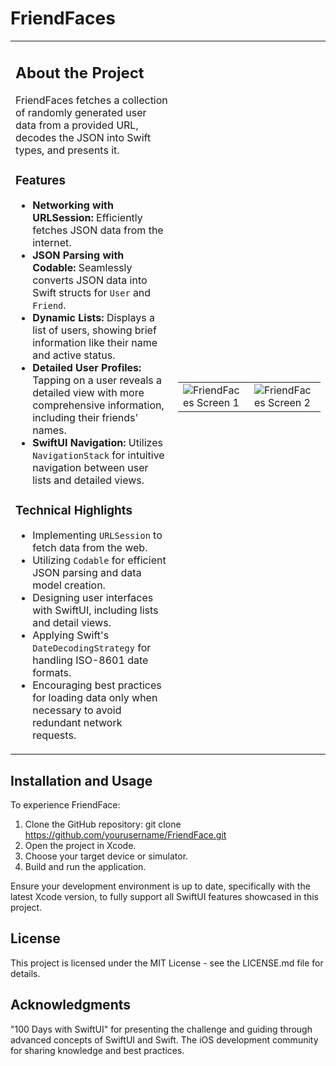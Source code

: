 # FriendFaces

<table>
<tr>
<td>

## About the Project

FriendFaces fetches a collection of randomly generated user data from a provided URL, decodes the JSON into Swift types, and presents it.

### Features

- **Networking with URLSession:** Efficiently fetches JSON data from the internet.
- **JSON Parsing with Codable:** Seamlessly converts JSON data into Swift structs for `User` and `Friend`.
- **Dynamic Lists:** Displays a list of users, showing brief information like their name and active status.
- **Detailed User Profiles:** Tapping on a user reveals a detailed view with more comprehensive information, including their friends' names.
- **SwiftUI Navigation:** Utilizes `NavigationStack` for intuitive navigation between user lists and detailed views.

### Technical Highlights

- Implementing `URLSession` to fetch data from the web.
- Utilizing `Codable` for efficient JSON parsing and data model creation.
- Designing user interfaces with SwiftUI, including lists and detail views.
- Applying Swift's `DateDecodingStrategy` for handling ISO-8601 date formats.
- Encouraging best practices for loading data only when necessary to avoid redundant network requests.

</td>
<td>
<table>
<tr>
<td>
<img src="https://github.com/ricardonovelot/FriendFaces/assets/84286086/aab55761-764b-4cfc-a0e0-72a27b71466e" alt="FriendFaces Screen 1">
</td>
<td>
<img src="https://github.com/ricardonovelot/FriendFaces/assets/84286086/ad92d033-5ded-4907-a35b-e80fa39c4b2c" alt="FriendFaces Screen 2">
</td>
</tr>
</table>
</td>
</tr>
</table>

## Installation and Usage

To experience FriendFace:

1. Clone the GitHub repository: git clone https://github.com/yourusername/FriendFace.git
2. Open the project in Xcode.
3. Choose your target device or simulator.
4. Build and run the application.
 
Ensure your development environment is up to date, specifically with the latest Xcode version, to fully support all SwiftUI features showcased in this project.

## License

This project is licensed under the MIT License - see the LICENSE.md file for details.

## Acknowledgments

"100 Days with SwiftUI" for presenting the challenge and guiding through advanced concepts of SwiftUI and Swift.
The iOS development community for sharing knowledge and best practices.
